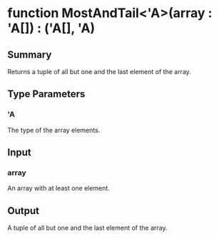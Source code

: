 # function MostAndTail<'A>(array : 'A[]) : ('A[], 'A)

## Summary
Returns a tuple of all but one and the last element of the array.

## Type Parameters
### 'A
The type of the array elements.

## Input
### array
An array with at least one element.

## Output
A tuple of all but one and the last element of the array.
